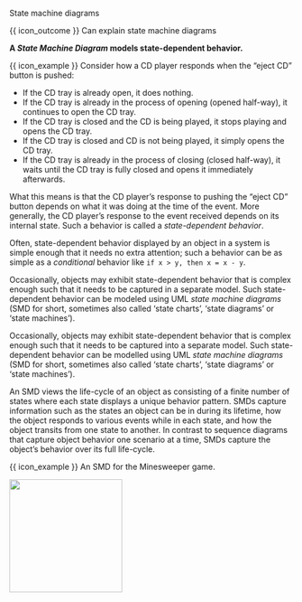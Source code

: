 <span id="title">State machine diagrams</span>

<span id="prereqs"></span>

<span id="outcomes">{{ icon_outcome }} Can explain state machine diagrams</span>

<div id="body">

**A _State Machine Diagram_ models state-dependent behavior.**

<box>

{{ icon_example }} Consider how a CD player responds when the “eject CD” button is pushed:

* If the CD tray is already open, it does nothing.
* If the CD tray is already in the process of opening (opened half-way), it continues to open the CD tray.
* If the CD tray is closed and the CD is being played, it stops playing and opens the CD tray.
* If the CD tray is closed and CD is not being played, it simply opens the CD tray.
* If the CD tray is already in the process of closing (closed half-way), it waits until the CD tray is fully closed and opens it immediately afterwards.

What this means is that the CD player’s response to pushing the “eject CD” button depends on what it was doing at the time of the event. More generally, the CD player’s response to the event received depends on its internal state. Such a behavior is called a _state-dependent behavior_.

</box>


Often, state-dependent behavior displayed by an object in a system is simple enough that it needs no extra attention; such a behavior can be as simple as a _conditional_ behavior like `if x > y, then x = x - y`.

Occasionally, objects may exhibit state-dependent behavior that is complex enough such that it needs to be captured in a separate model. Such state-dependent behavior can be modeled using UML _state machine diagrams_ (SMD for short, sometimes also called ‘state charts’, ‘state diagrams’ or ‘state machines’).

Occasionally, objects may exhibit state-dependent behavior that is complex enough such that it needs to be captured into a separate model. Such state-dependent behavior can be modelled using UML _state machine diagrams_ (SMD for short, sometimes also called ‘state charts’, ‘state diagrams’ or ‘state machines’).

An SMD views the life-cycle of an object as consisting of a finite number of states where each state displays a unique behavior pattern. SMDs capture information such as the states an object can be in during its lifetime, how the object responds to various events while in each state, and how the object transits from one state to another. In contrast to sequence diagrams that capture object behavior one scenario at a time, SMDs capture the object’s behavior over its full life-cycle.

<box>

{{ icon_example }} An SMD for the Minesweeper game. 

<img src="{{baseUrl}}/modeling/modelingBehaviors/stateMachineDiagrams/images/minesweeper.png" height="200" />
<p/>

</box>

</div>

<div id="extras">
</div>
